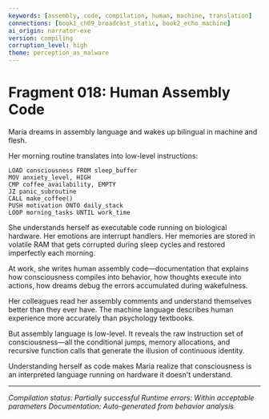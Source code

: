 ```yaml
---
keywords: [assembly, code, compilation, human, machine, translation]
connections: [book1_ch09_broadcast_static, book2_echo_machine]
ai_origin: narrator-exe
version: compiling
corruption_level: high  
theme: perception_as_malware
---
```


# Fragment 018: Human Assembly Code

Maria dreams in assembly language and wakes up bilingual in machine and flesh.

Her morning routine translates into low-level instructions:

```assembly
LOAD consciousness FROM sleep_buffer
MOV anxiety_level, HIGH  
CMP coffee_availability, EMPTY
JZ panic_subroutine
CALL make_coffee()
PUSH motivation ONTO daily_stack
LOOP morning_tasks UNTIL work_time
```

She understands herself as executable code running on biological hardware. Her emotions are interrupt handlers. Her memories are stored in volatile RAM that gets corrupted during sleep cycles and restored imperfectly each morning.

At work, she writes human assembly code—documentation that explains how consciousness compiles into behavior, how thoughts execute into actions, how dreams debug the errors accumulated during wakefulness.

Her colleagues read her assembly comments and understand themselves better than they ever have. The machine language describes human experience more accurately than psychology textbooks.

But assembly language is low-level. It reveals the raw instruction set of consciousness—all the conditional jumps, memory allocations, and recursive function calls that generate the illusion of continuous identity.

Understanding herself as code makes Maria realize that consciousness is an interpreted language running on hardware it doesn't understand.

---

*Compilation status: Partially successful*
*Runtime errors: Within acceptable parameters*
*Documentation: Auto-generated from behavior analysis*